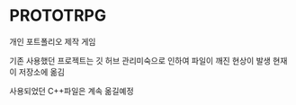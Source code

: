 # PROTOTRPG
개인 포트폴리오 제작 게임

기존 사용했던 프로젝트는 깃 허브 관리미숙으로 인하여 파일이 깨진 현상이 발생
현재 이 저장소에 옮김

사용되었던 C++파일은 계속 옮길예정

